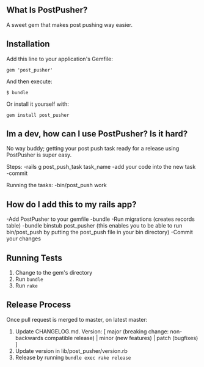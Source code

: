 ## What Is PostPusher?

A sweet gem that makes post pushing way easier.

## Installation

Add this line to your application's Gemfile:

```
gem 'post_pusher'
```

And then execute:

```
$ bundle
```

Or install it yourself with:

```
gem install post_pusher
```


## Im a dev, how can I use PostPusher? Is it hard?

No way buddy; getting your post push task ready for a release using PostPusher is super easy.

Steps:
-rails g post_push_task task_name
-add your code into the new task
-commit

Running the tasks:
-bin/post_push work

## How do I add this to my rails app?

-Add PostPusher to your gemfile
-bundle
-Run migrations (creates records table)
-bundle binstub post_pusher (this enables you to be able to run bin/post_push by putting the post_push file in your bin directory)
-Commit your changes

## Running Tests

1. Change to the gem's directory
2. Run `bundle`
3. Run `rake`

## Release Process

Once pull request is merged to master, on latest master:

1. Update CHANGELOG.md. Version: [ major (breaking change: non-backwards
   compatible release) | minor (new features) | patch (bugfixes) ]
2. Update version in lib/post\_pusher/version.rb
3. Release by running `bundle exec rake release`

